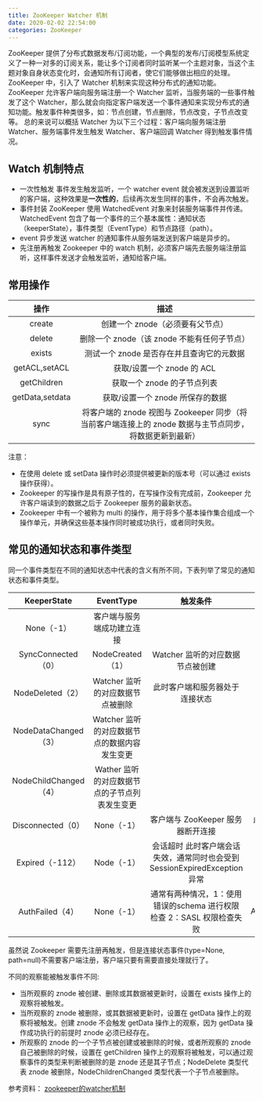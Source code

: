 ```yaml
---
title: ZooKeeper Watcher 机制
date: 2020-02-02 22:54:00
categories: ZooKeeper
---
```

ZooKeeper 提供了分布式数据发布/订阅功能，一个典型的发布/订阅模型系统定义了一种一对多的订阅关系，能让多个订阅者同时监听某一个主题对象，当这个主题对象自身状态变化时，会通知所有订阅者，使它们能够做出相应的处理。
ZooKeeper 中，引入了 Watcher 机制来实现这种分布式的通知功能。ZooKeeper 允许客户端向服务端注册一个 Watcher 监听，当服务端的一些事件触发了这个 Watcher，那么就会向指定客户端发送一个事件通知来实现分布式的通知功能。触发事件种类很多，如：节点创建，节点删除，节点改变，子节点改变等。
总的来说可以概括 Watcher 为以下三个过程：客户端向服务端注册 Watcher、服务端事件发生触发 Watcher、客户端回调 Watcher 得到触发事件情况。

## Watch 机制特点
* 一次性触发
事件发生触发监听，一个 watcher event 就会被发送到设置监听的客户端，这种效果是**一次性的**，后续再次发生同样的事件，不会再次触发。
* 事件封装
ZooKeeper 使用 WatchedEvent 对象来封装服务端事件并传递。WatchedEvent 包含了每一个事件的三个基本属性：通知状态（keeperState），事件类型（EventType）和节点路径（path）。
* event 异步发送
watcher 的通知事件从服务端发送到客户端是异步的。
* 先注册再触发
Zookeeper 中的 watch 机制，必须客户端先去服务端注册监听，这样事件发送才会触发监听，通知给客户端。

## 常用操作
操作 | 描述
:-: | :-:
create | 创建一个 znode（必须要有父节点）
delete | 删除一个 znode（该 znode 不能有任何子节点）
exists | 测试一个 znode 是否存在并且查询它的元数据
getACL,setACL | 获取/设置一个 znode 的 ACL
getChildren | 获取一个 znode 的子节点列表
getData,setdata | 获取/设置一个 znode 所保存的数据
sync | 将客户端的 znode 视图与 Zookeeper 同步（将当前客户端连接上的 znode 数据与主节点同步，将数据更新到最新）

注意：
* 在使用 delete 或 setData 操作时必须提供被更新的版本号（可以通过 exists 操作获得）。
* Zookeeper 的写操作是具有原子性的，在写操作没有完成前，Zookeeper 允许客户端读到的数据之后于 Zookeeper 服务的最新状态。
* Zookeeper 中有一个被称为 multi 的操作，用于将多个基本操作集合组成一个操作单元，并确保这些基本操作同时被成功执行，或者同时失败。

## 常见的通知状态和事件类型
同一个事件类型在不同的通知状态中代表的含义有所不同，下表列举了常见的通知状态和事件类型。

KeeperState | EventType | 触发条件 | 说明
:-: | :-: | :-: | :-:
 | None（-1） | 客户端与服务端成功建立连接 | 
SyncConnected（0） | NodeCreated（1） | Watcher 监听的对应数据节点被创建 | 
 | NodeDeleted（2） | Watcher 监听的对应数据节点被删除 | 此时客户端和服务器处于连接状态
 | NodeDataChanged（3） | Watcher 监听的对应数据节点的数据内容发生变更 | 
 | NodeChildChanged（4） | Wather 监听的对应数据节点的子节点列表发生变更 | 
Disconnected（0） | None（-1） | 客户端与 ZooKeeper 服务器断开连接 | 此时客户端和服务器处于断开连接状态
Expired（-112） | Node（-1） | 会话超时	此时客户端会话失效，通常同时也会受到 SessionExpiredException 异常
AuthFailed（4） | None（-1） | 通常有两种情况，1：使用错误的schema 进行权限检查 2：SASL 权限检查失败 | 通常同时也会收到 AuthFailedException 异常

虽然说 Zookeeper 需要先注册再触发，但是连接状态事件(type=None, path=null)不需要客户端注册，客户端只要有需要直接处理就行了。

不同的观察能被触发事件不同:
* 当所观察的 znode 被创建、删除或其数据被更新时，设置在 exists 操作上的观察将被触发。
* 当所观察的 znode 被删除，或其数据被更新时，设置在 getData 操作上的观察将被触发。创建 znode 不会触发 getData 操作上的观察，因为 getData 操作成功执行的前提时 znode 必须已经存在。
* 所观察的 znode 的一个子节点被创建或被删除的时候，或者所观察的 znode 自己被删除的时候，设置在 getChildren 操作上的观察将被触发，可以通过观察事件的类型来判断被删除的是 znode 还是其子节点；NodeDelete 类型代表 znode 被删除，NodeChildrenChanged 类型代表一个子节点被删除。


参考资料：
[zookeeper的watcher机制](https://blog.csdn.net/xxydzyr/article/details/93390162)